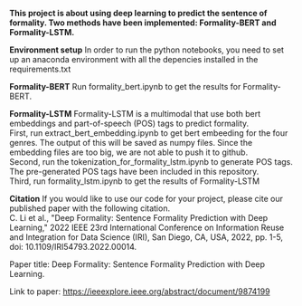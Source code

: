 **This project is about using deep learning to predict the sentence of formality. Two methods have been implemented: Formality-BERT and Formality-LSTM.** <br>

**Environment setup**
In order to run the python notebooks, you need to set up an anaconda environment with all the depencies installed in the requirements.txt

**Formality-BERT**
Run formality_bert.ipynb to get the results for Formality-BERT.

**Formality-LSTM**
Formality-LSTM is a multimodal that use both bert embeddings and part-of-speech (POS) tags to predict formality. <br>
First, run extract_bert_embedding.ipynb to get bert embeeding for the four genres. The output of this will be saved as numpy files. Since the embedding files are too big, we are not able to push it to github.<br>
Second, run the tokenization_for_formality_lstm.ipynb to generate POS tags. The pre-generated POS tags have been included in this repository.<br>
Third, run formality_lstm.ipynb to get the results of Formality-LSTM

**Citation**
If you would like to use our code for your project, please cite our published paper with the following citation.<br>
C. Li et al., "Deep Formality: Sentence Formality Prediction with Deep Learning," 2022 IEEE 23rd International Conference on Information Reuse and Integration for Data Science (IRI), San Diego, CA, USA, 2022, pp. 1-5, doi: 10.1109/IRI54793.2022.00014.

Paper title:
Deep Formality: Sentence Formality Prediction with Deep Learning.

Link to paper:
https://ieeexplore.ieee.org/abstract/document/9874199



